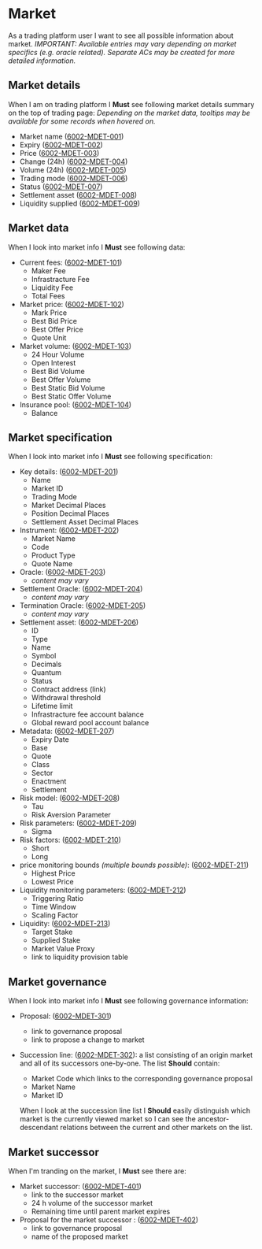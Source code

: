# Market

As a trading platform user I want to see all possible information about market.
<i>IMPORTANT: Available entries may vary depending on market specifics (e.g. oracle related). Separate ACs may be created for more detailed information.</i>

## Market details

When I am on trading platform I **Must** see following market details summary on the top of trading page:
<i> Depending on the market data, tooltips may be available for some records when hovered on.</i>

- Market name (<a name="6002-MDET-001" href="#6002-MDET-001">6002-MDET-001</a>)
- Expiry (<a name="6002-MDET-002" href="#6002-MDET-002">6002-MDET-002</a>)
- Price (<a name="6002-MDET-003" href="#6002-MDET-003">6002-MDET-003</a>)
- Change (24h) (<a name="6002-MDET-004" href="#6002-MDET-004">6002-MDET-004</a>)
- Volume (24h) (<a name="6002-MDET-005" href="#6002-MDET-005">6002-MDET-005</a>)
- Trading mode (<a name="6002-MDET-006" href="#6002-MDET-006">6002-MDET-006</a>)
- Status (<a name="6002-MDET-007" href="#6002-MDET-007">6002-MDET-007</a>)
- Settlement asset (<a name="6002-MDET-008" href="#6002-MDET-008">6002-MDET-008</a>)
- Liquidity supplied (<a name="6002-MDET-009" href="#6002-MDET-009">6002-MDET-009</a>)

## Market data

When I look into market info I **Must** see following data:

- Current fees: (<a name="6002-MDET-101" href="#6002-MDET-101">6002-MDET-101</a>)
  - Maker Fee
  - Infrastracture Fee
  - Liquidity Fee
  - Total Fees
- Market price: (<a name="6002-MDET-102" href="#6002-MDET-102">6002-MDET-102</a>)
  - Mark Price
  - Best Bid Price
  - Best Offer Price
  - Quote Unit
- Market volume: (<a name="6002-MDET-103" href="#6002-MDET-103">6002-MDET-103</a>)
  - 24 Hour Volume
  - Open Interest
  - Best Bid Volume
  - Best Offer Volume
  - Best Static Bid Volume
  - Best Static Offer Volume
- Insurance pool: (<a name="6002-MDET-104" href="#6002-MDET-104">6002-MDET-104</a>)
  - Balance

## Market specification

When I look into market info I **Must** see following specification:

- Key details: (<a name="6002-MDET-201" href="#6002-MDET-201">6002-MDET-201</a>)
  - Name
  - Market ID
  - Trading Mode
  - Market Decimal Places
  - Position Decimal Places
  - Settlement Asset Decimal Places
- Instrument: (<a name="6002-MDET-202" href="#6002-MDET-202">6002-MDET-202</a>)
  - Market Name
  - Code
  - Product Type
  - Quote Name
- Oracle: (<a name="6002-MDET-203" href="#6002-MDET-203">6002-MDET-203</a>)
  - <i>content may vary</i>
- Settlement Oracle: (<a name="6002-MDET-204" href="#6002-MDET-204">6002-MDET-204</a>)
  - <i>content may vary</i>
- Termination Oracle: (<a name="6002-MDET-205" href="#6002-MDET-205">6002-MDET-205</a>)
  - <i>content may vary</i>
- Settlement asset: (<a name="6002-MDET-206" href="#6002-MDET-206">6002-MDET-206</a>)
  - ID
  - Type
  - Name
  - Symbol
  - Decimals
  - Quantum
  - Status
  - Contract address (link)
  - Withdrawal threshold
  - Lifetime limit
  - Infrastracture fee account balance
  - Global reward pool account balance
- Metadata: (<a name="6002-MDET-207" href="#6002-MDET-207">6002-MDET-207</a>)
  - Expiry Date
  - Base
  - Quote
  - Class
  - Sector
  - Enactment
  - Settlement
- Risk model: (<a name="6002-MDET-208" href="#6002-MDET-208">6002-MDET-208</a>)
  - Tau
  - Risk Aversion Parameter
- Risk parameters: (<a name="6002-MDET-209" href="#6002-MDET-209">6002-MDET-209</a>)
  - Sigma
- Risk factors: (<a name="6002-MDET-210" href="#6002-MDET-210">6002-MDET-210</a>)
  - Short
  - Long
- price monitoring bounds <i>(multiple bounds possible)</i>: (<a name="6002-MDET-211" href="#6002-MDET-211">6002-MDET-211</a>)
  - Highest Price
  - Lowest Price
- Liquidity monitoring parameters: (<a name="6002-MDET-212" href="#6002-MDET-212">6002-MDET-212</a>)
  - Triggering Ratio
  - Time Window
  - Scaling Factor
- Liquidity: (<a name="6002-MDET-213" href="#6002-MDET-213">6002-MDET-213</a>)
  - Target Stake
  - Supplied Stake
  - Market Value Proxy
  - link to liquidity provision table

## Market governance

When I look into market info I **Must** see following governance information:

- Proposal: (<a name="6002-MDET-301" href="#6002-MDET-301">6002-MDET-301</a>)
  - link to governance proposal
  - link to propose a change to market
- Succession line: (<a name="6002-MDET-302" href="#6002-MDET-302">6002-MDET-302</a>):
  a list consisting of an origin market and all of its successors one-by-one.
  The list **Should** contain:

  - Market Code which links to the corresponding governance proposal
  - Market Name
  - Market ID

  When I look at the succession line list I **Should** easily distinguish which market is the currently viewed market so I can see the ancestor-descendant relations between the current and other markets on the list.

## Market successor

When I'm tranding on the market, I **Must** see there are:

- Market successor: (<a name="6002-MDET-401" href="#6002-MDET-401">6002-MDET-401</a>)
  - link to the successor market
  - 24 h volume of the successor market
  - Remaining time until parent market expires
- Proposal for the market successor : (<a name="6002-MDET-402" href="#6002-MDET-402">6002-MDET-402</a>)
  - link to governance proposal
  - name of the proposed market
